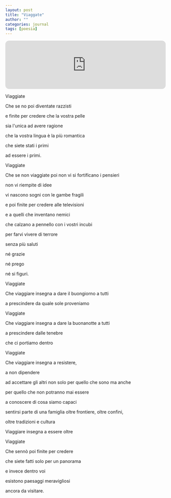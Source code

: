 ```yaml
---
layout: post
title: "Viaggate"
author: ""
categories: journal
tags: [poesia]
---
```




<iframe style="border-radius:12px" src="https://open.spotify.com/embed/track/4QJ9G8dL2WmWm5Ao0AO7Yk?utm_source=generator" width="100%" height="152" frameBorder="0" allowfullscreen="" allow="autoplay; clipboard-write; encrypted-media; fullscreen; picture-in-picture" loading="lazy"></iframe>

Viaggiate

Che se no poi diventate razzisti

e finite per credere che la vostra pelle 

sia l'unica ad avere ragione

che la vostra lingua è la più romantica

che siete stati i primi 

ad essere i primi.



Viaggiate

Che se non viaggiate poi non vi si fortificano i pensieri

non vi riempite di idee

vi nascono sogni con le gambe fragili

e poi finite per credere alle televisioni

e a quelli che inventano nemici

che calzano a pennello con i vostri incubi

per farvi vivere di terrore

senza più saluti 

né grazie 

né prego 

né si figuri.



Viaggiate

Che viaggiare insegna a dare il buongiorno a tutti

a prescindere da quale sole proveniamo



Viaggiate

Che viaggiare insegna a dare la buonanotte a tutti

a prescindere dalle tenebre 

che ci portiamo dentro



Viaggiate

Che viaggiare insegna a resistere, 

a non dipendere

ad accettare gli altri non solo per quello che sono ma anche

per quello che non potranno mai essere

a conoscere di cosa siamo capaci

sentirsi parte di una famiglia oltre frontiere, oltre confini, 

oltre tradizioni e cultura

Viaggiare insegna a essere oltre



Viaggiate

Che sennò poi finite per credere

che siete fatti solo per un panorama 

e invece dentro voi

esistono paesaggi meravigliosi

ancora da visitare.
